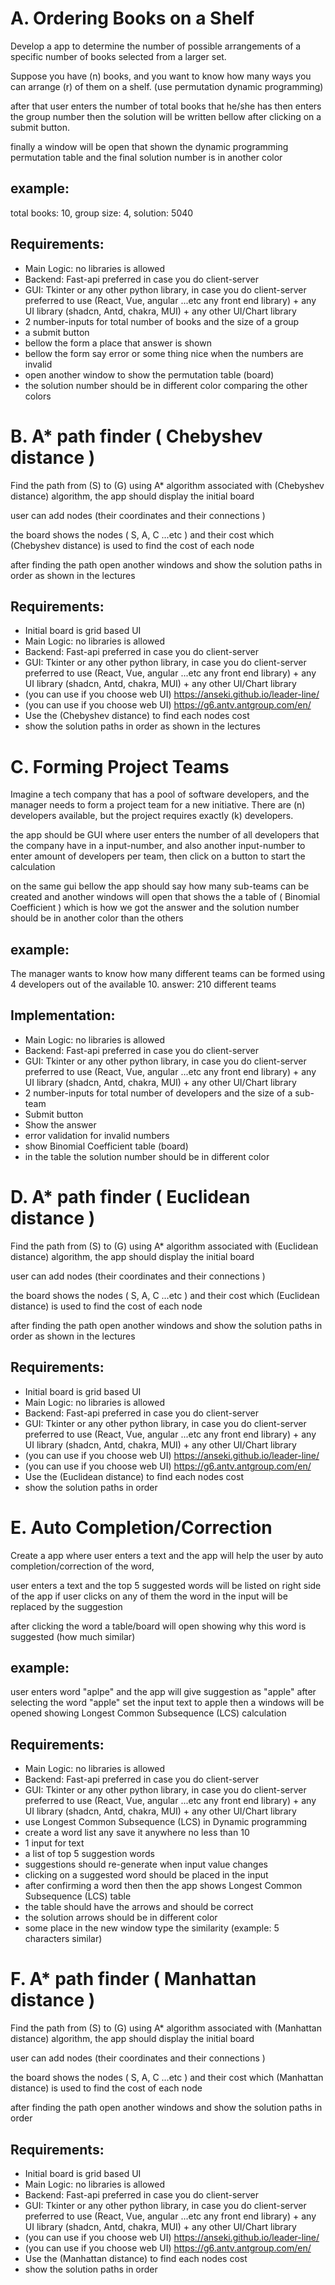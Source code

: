 # A. Ordering Books on a Shelf

Develop a app to determine the number of possible arrangements of a specific number of books selected from a larger set.

Suppose you have (n) books, and you want to know how many ways you can arrange (r) of them on a shelf. (use permutation dynamic programming)

after that user enters the number of total books that he/she has then enters the group number then the solution will be written bellow after clicking on a submit button.

finally a window will be open that shown the dynamic programming permutation table and the final solution number is in another color

## example:

total books: 10, group size: 4, solution: 5040

## Requirements:

- Main Logic: no libraries is allowed
- Backend: Fast-api preferred in case you do client-server
- GUI: Tkinter or any other python library, in case you do client-server preferred to use (React, Vue, angular ...etc any front end library) + any UI library (shadcn, Antd, chakra, MUI) + any other UI/Chart library
- 2 number-inputs for total number of books and the size of a group
- a submit button
- bellow the form a place that answer is shown
- bellow the form say error or some thing nice when the numbers are invalid
- open another window to show the permutation table (board)
- the solution number should be in different color comparing the other colors

# B. A\* path finder ( Chebyshev distance )

Find the path from (S) to (G) using A\* algorithm associated with (Chebyshev distance) algorithm,
the app should display the initial board

user can add nodes (their coordinates and their connections )

the board shows the nodes ( S, A, C ...etc ) and their cost which (Chebyshev distance) is used to find the cost of each node

after finding the path open another windows and show the solution paths in order as shown in the lectures

## Requirements:

- Initial board is grid based UI
- Main Logic: no libraries is allowed
- Backend: Fast-api preferred in case you do client-server
- GUI: Tkinter or any other python library, in case you do client-server preferred to use (React, Vue, angular ...etc any front end library) + any UI library (shadcn, Antd, chakra, MUI) + any other UI/Chart library
- (you can use if you choose web UI) https://anseki.github.io/leader-line/
- (you can use if you choose web UI) https://g6.antv.antgroup.com/en/
- Use the (Chebyshev distance) to find each nodes cost
- show the solution paths in order as shown in the lectures

# C. Forming Project Teams

Imagine a tech company that has a pool of software developers, and the manager needs to form a project team for a new initiative. There are (n) developers available, but the project requires exactly (k) developers.

the app should be GUI where user enters the number of all developers that the company have in a input-number, and also another input-number to enter amount of developers per team, then click on a button to start the calculation

on the same gui bellow the app should say how many sub-teams can be created
and another windows will open that shows the a table of ( Binomial Coefficient ) which is how we got the answer and the solution number should be in another color than the others

## example:

The manager wants to know how many different teams can be formed using 4 developers out of the available 10.
answer: 210 different teams

## Implementation:

- Main Logic: no libraries is allowed
- Backend: Fast-api preferred in case you do client-server
- GUI: Tkinter or any other python library, in case you do client-server preferred to use (React, Vue, angular ...etc any front end library) + any UI library (shadcn, Antd, chakra, MUI) + any other UI/Chart library
- 2 number-inputs for total number of developers and the size of a sub-team
- Submit button
- Show the answer
- error validation for invalid numbers
- show Binomial Coefficient table (board)
- in the table the solution number should be in different color

# D. A\* path finder ( Euclidean distance )

Find the path from (S) to (G) using A\* algorithm associated with (Euclidean distance) algorithm,
the app should display the initial board

user can add nodes (their coordinates and their connections )

the board shows the nodes ( S, A, C ...etc ) and their cost which (Euclidean distance) is used to find the cost of each node

after finding the path open another windows and show the solution paths in order as shown in the lectures

## Requirements:

- Initial board is grid based UI
- Main Logic: no libraries is allowed
- Backend: Fast-api preferred in case you do client-server
- GUI: Tkinter or any other python library, in case you do client-server preferred to use (React, Vue, angular ...etc any front end library) + any UI library (shadcn, Antd, chakra, MUI) + any other UI/Chart library
- (you can use if you choose web UI) https://anseki.github.io/leader-line/
- (you can use if you choose web UI) https://g6.antv.antgroup.com/en/
- Use the (Euclidean distance) to find each nodes cost
- show the solution paths in order

# E. Auto Completion/Correction

Create a app where user enters a text and the app will help the user by auto completion/correction of the word,

user enters a text and the top 5 suggested words will be listed on right side of the app if user clicks on any of them the word in the input will be replaced by the suggestion

after clicking the word a table/board will open showing why this word is suggested (how much similar)

## example:

user enters word "aplpe" and the app will give suggestion as "apple"
after selecting the word "apple" set the input text to apple then a windows will be opened showing Longest Common Subsequence (LCS) calculation

## Requirements:

- Main Logic: no libraries is allowed
- Backend: Fast-api preferred in case you do client-server
- GUI: Tkinter or any other python library, in case you do client-server preferred to use (React, Vue, angular ...etc any front end library) + any UI library (shadcn, Antd, chakra, MUI) + any other UI/Chart library
- use Longest Common Subsequence (LCS) in Dynamic programming
- create a word list any save it anywhere no less than 10
- 1 input for text
- a list of top 5 suggestion words
- suggestions should re-generate when input value changes
- clicking on a suggested word should be placed in the input
- after confirming a word then then the app shows Longest Common Subsequence (LCS) table
- the table should have the arrows and should be correct
- the solution arrows should be in different color
- some place in the new window type the similarity (example: 5 characters similar)

# F. A\* path finder ( Manhattan distance )

Find the path from (S) to (G) using A\* algorithm associated with (Manhattan distance) algorithm,
the app should display the initial board

user can add nodes (their coordinates and their connections )

the board shows the nodes ( S, A, C ...etc ) and their cost which (Manhattan distance) is used to find the cost of each node

after finding the path open another windows and show the solution paths in order

## Requirements:

- Initial board is grid based UI
- Main Logic: no libraries is allowed
- Backend: Fast-api preferred in case you do client-server
- GUI: Tkinter or any other python library, in case you do client-server preferred to use (React, Vue, angular ...etc any front end library) + any UI library (shadcn, Antd, chakra, MUI) + any other UI/Chart library
- (you can use if you choose web UI) https://anseki.github.io/leader-line/
- (you can use if you choose web UI) https://g6.antv.antgroup.com/en/
- Use the (Manhattan distance) to find each nodes cost
- show the solution paths in order
